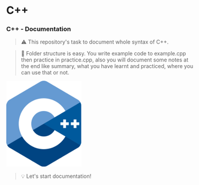 # C++


### C++  -  Documentation

> :warning: This repository's task to document whole syntax of C++.

> :memo: Folder structure is easy. You write example code to example.cpp then practice in practice.cpp, also you will document some notes at the end like summary, what you have learnt and practiced, where you can use that or not.

<img src="/assets/images/cpp-logo.png" style="width:200px;height:230px;">


> :bulb: Let's start documentation!